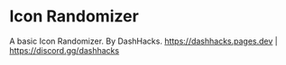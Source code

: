 # Icon Randomizer
A basic Icon Randomizer. By DashHacks. https://dashhacks.pages.dev | https://discord.gg/dashhacks
